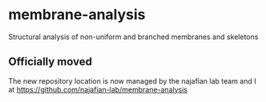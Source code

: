 # membrane-analysis
Structural analysis of non-uniform and branched membranes and skeletons


## Officially moved
The new repository location is now managed by the najafian lab team and I at https://github.com/najafian-lab/membrane-analysis

